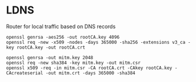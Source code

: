 # LDNS

Router for local traffic based on DNS records

```
openssl genrsa -aes256 -out rootCA.key 4096
openssl req -new -x509 -nodes -days 365000 -sha256 -extensions v3_ca -key rootCA.key -out rootCA.crt
```

```
openssl genrsa -out mitm.key 2048
openssl req -new sha384 -key mitm.key -out mitm.csr
openssl x509 -req -in mitm.csr -CA rootCA.crt -CAkey rootCA.key -CAcreateserial -out mitm.crt -days 365000 -sha384
```
